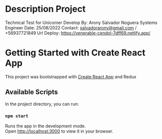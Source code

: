 # Description Project 
Technical Test for Unicomer
Develop By: Arony Salvador Noguera Systems Engineer
Date: 25/08/2022
Contact: salvadorarony@gmail.com / +56937721849
Url Deploy: https://venerable-cendol-7dff69.netlify.app/
# Getting Started with Create React App

This project was bootstrapped with [Create React App](https://github.com/facebook/create-react-app) and Redux

## Available Scripts

In the project directory, you can run:

### `npm start`

Runs the app in the development mode.\
Open [http://localhost:3000](http://localhost:3000) to view it in your browser.

